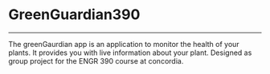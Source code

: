 # GreenGuardian390
-----

The greenGaurdian app is an application to monitor the health of your plants. It provides you with live information about your plant. 
Designed as group project for the ENGR 390 course at concordia. 

